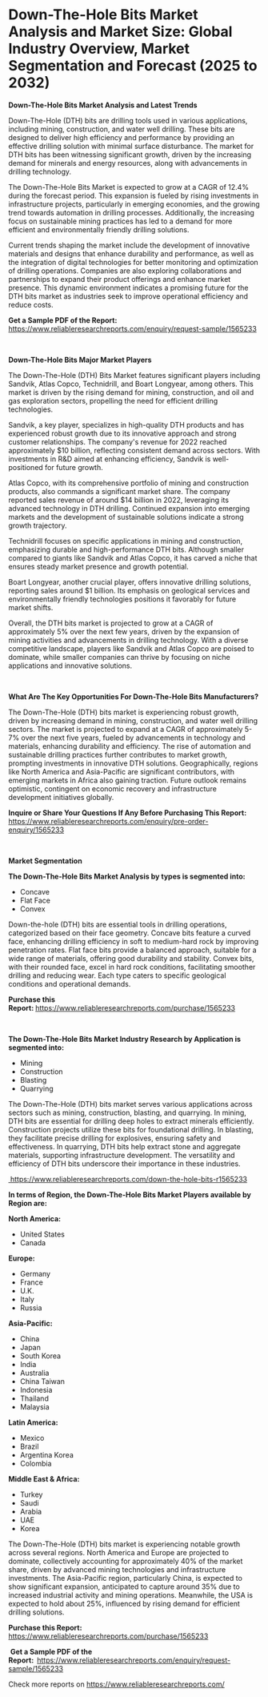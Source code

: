 <p><h1>Down-The-Hole Bits Market Analysis and Market Size: Global Industry Overview, Market Segmentation and Forecast (2025 to 2032)</h1></p><p><strong>Down-The-Hole Bits Market Analysis and Latest Trends</strong></p>
<p><p>Down-The-Hole (DTH) bits are drilling tools used in various applications, including mining, construction, and water well drilling. These bits are designed to deliver high efficiency and performance by providing an effective drilling solution with minimal surface disturbance. The market for DTH bits has been witnessing significant growth, driven by the increasing demand for minerals and energy resources, along with advancements in drilling technology.</p><p>The Down-The-Hole Bits Market is expected to grow at a CAGR of 12.4% during the forecast period. This expansion is fueled by rising investments in infrastructure projects, particularly in emerging economies, and the growing trend towards automation in drilling processes. Additionally, the increasing focus on sustainable mining practices has led to a demand for more efficient and environmentally friendly drilling solutions.</p><p>Current trends shaping the market include the development of innovative materials and designs that enhance durability and performance, as well as the integration of digital technologies for better monitoring and optimization of drilling operations. Companies are also exploring collaborations and partnerships to expand their product offerings and enhance market presence. This dynamic environment indicates a promising future for the DTH bits market as industries seek to improve operational efficiency and reduce costs.</p></p>
<p><strong>Get a Sample PDF of the Report:&nbsp;</strong> <a href="https://www.reliableresearchreports.com/enquiry/request-sample/1565233?utm_campaign=3210&utm_medium=2&utm_source=Github&utm_content=ia&utm_term=11042025&utm_id=down-the-hole-bits">https://www.reliableresearchreports.com/enquiry/request-sample/1565233</a></p>
<p>&nbsp;</p>
<p><strong>Down-The-Hole Bits Major Market Players</strong></p>
<p><p>The Down-The-Hole (DTH) Bits Market features significant players including Sandvik, Atlas Copco, Technidrill, and Boart Longyear, among others. This market is driven by the rising demand for mining, construction, and oil and gas exploration sectors, propelling the need for efficient drilling technologies.</p><p>Sandvik, a key player, specializes in high-quality DTH products and has experienced robust growth due to its innovative approach and strong customer relationships. The company's revenue for 2022 reached approximately $10 billion, reflecting consistent demand across sectors. With investments in R&D aimed at enhancing efficiency, Sandvik is well-positioned for future growth.</p><p>Atlas Copco, with its comprehensive portfolio of mining and construction products, also commands a significant market share. The company reported sales revenue of around $14 billion in 2022, leveraging its advanced technology in DTH drilling. Continued expansion into emerging markets and the development of sustainable solutions indicate a strong growth trajectory.</p><p>Technidrill focuses on specific applications in mining and construction, emphasizing durable and high-performance DTH bits. Although smaller compared to giants like Sandvik and Atlas Copco, it has carved a niche that ensures steady market presence and growth potential.</p><p>Boart Longyear, another crucial player, offers innovative drilling solutions, reporting sales around $1 billion. Its emphasis on geological services and environmentally friendly technologies positions it favorably for future market shifts.</p><p>Overall, the DTH bits market is projected to grow at a CAGR of approximately 5% over the next few years, driven by the expansion of mining activities and advancements in drilling technology. With a diverse competitive landscape, players like Sandvik and Atlas Copco are poised to dominate, while smaller companies can thrive by focusing on niche applications and innovative solutions.</p></p>
<p>&nbsp;</p>
<p><strong>What Are The Key Opportunities For Down-The-Hole Bits Manufacturers?</strong></p>
<p><p>The Down-The-Hole (DTH) bits market is experiencing robust growth, driven by increasing demand in mining, construction, and water well drilling sectors. The market is projected to expand at a CAGR of approximately 5-7% over the next five years, fueled by advancements in technology and materials, enhancing durability and efficiency. The rise of automation and sustainable drilling practices further contributes to market growth, prompting investments in innovative DTH solutions. Geographically, regions like North America and Asia-Pacific are significant contributors, with emerging markets in Africa also gaining traction. Future outlook remains optimistic, contingent on economic recovery and infrastructure development initiatives globally.</p></p>
<p><strong>Inquire or Share Your Questions If Any Before Purchasing This Report:</strong> <a href="https://www.reliableresearchreports.com/enquiry/pre-order-enquiry/1565233?utm_campaign=3210&utm_medium=2&utm_source=Github&utm_content=ia&utm_term=11042025&utm_id=down-the-hole-bits">https://www.reliableresearchreports.com/enquiry/pre-order-enquiry/1565233</a></p>
<p>&nbsp;</p>
<p><strong>Market Segmentation</strong></p>
<p><strong>The Down-The-Hole Bits Market Analysis by types is segmented into:</strong></p>
<p><ul><li>Concave</li><li>Flat Face</li><li>Convex</li></ul></p>
<p><p>Down-the-hole (DTH) bits are essential tools in drilling operations, categorized based on their face geometry. Concave bits feature a curved face, enhancing drilling efficiency in soft to medium-hard rock by improving penetration rates. Flat face bits provide a balanced approach, suitable for a wide range of materials, offering good durability and stability. Convex bits, with their rounded face, excel in hard rock conditions, facilitating smoother drilling and reducing wear. Each type caters to specific geological conditions and operational demands.</p></p>
<p><strong>Purchase this Report:&nbsp;</strong><a href="https://www.reliableresearchreports.com/purchase/1565233?utm_campaign=3210&utm_medium=2&utm_source=Github&utm_content=ia&utm_term=11042025&utm_id=down-the-hole-bits">https://www.reliableresearchreports.com/purchase/1565233</a></p>
<p>&nbsp;</p>
<p><strong>The Down-The-Hole Bits Market Industry Research by Application is segmented into:</strong></p>
<p><ul><li>Mining</li><li>Construction</li><li>Blasting</li><li>Quarrying</li></ul></p>
<p><p>The Down-The-Hole (DTH) bits market serves various applications across sectors such as mining, construction, blasting, and quarrying. In mining, DTH bits are essential for drilling deep holes to extract minerals efficiently. Construction projects utilize these bits for foundational drilling. In blasting, they facilitate precise drilling for explosives, ensuring safety and effectiveness. In quarrying, DTH bits help extract stone and aggregate materials, supporting infrastructure development. The versatility and efficiency of DTH bits underscore their importance in these industries.</p></p>
<p><a href="https://www.reliableresearchreports.com/down-the-hole-bits-r1565233?utm_campaign=3210&utm_medium=2&utm_source=Github&utm_content=ia&utm_term=11042025&utm_id=down-the-hole-bits">&nbsp;https://www.reliableresearchreports.com/down-the-hole-bits-r1565233</a></p>
<p><strong>In terms of Region, the Down-The-Hole Bits Market Players available by Region are:</strong></p>
<p>
    <p> <strong> North America: </strong>
        <ul>
            <li>United States</li>
            <li>Canada</li>
        </ul>
        </p> 
    <p> <strong> Europe: </strong>
        <ul>
            <li>Germany</li>
            <li>France</li>
            <li>U.K.</li>
            <li>Italy</li>
            <li>Russia</li>
        </ul>
        </p> 
    <p> <strong> Asia-Pacific: </strong>
        <ul>
            <li>China</li>
            <li>Japan</li>
            <li>South Korea</li>
            <li>India</li>
            <li>Australia</li>
            <li>China Taiwan</li>
            <li>Indonesia</li>
            <li>Thailand</li>
            <li>Malaysia</li>
        </ul>
        </p> 
    <p> <strong> Latin America: </strong>
        <ul>
            <li>Mexico</li>
            <li>Brazil</li>
            <li>Argentina Korea</li>
            <li>Colombia</li>
        </ul>
        </p> 
    <p> <strong> Middle East & Africa: </strong>
        <ul>
            <li>Turkey</li>
            <li>Saudi</li>
            <li>Arabia</li>
            <li>UAE</li>
            <li>Korea</li>
        </ul>
    </p>
    </p>
<p><p>The Down-The-Hole (DTH) bits market is experiencing notable growth across several regions. North America and Europe are projected to dominate, collectively accounting for approximately 40% of the market share, driven by advanced mining technologies and infrastructure investments. The Asia-Pacific region, particularly China, is expected to show significant expansion, anticipated to capture around 35% due to increased industrial activity and mining operations. Meanwhile, the USA is expected to hold about 25%, influenced by rising demand for efficient drilling solutions.</p></p>
<p><strong>Purchase this Report: </strong><a href="https://www.reliableresearchreports.com/purchase/1565233?utm_campaign=3210&utm_medium=2&utm_source=Github&utm_content=ia&utm_term=11042025&utm_id=down-the-hole-bits">https://www.reliableresearchreports.com/purchase/1565233</a></p>
<p>&nbsp;<strong>Get a Sample PDF of the Report:&nbsp;&nbsp;</strong><a href="https://www.reliableresearchreports.com/enquiry/request-sample/1565233?utm_campaign=3210&utm_medium=2&utm_source=Github&utm_content=ia&utm_term=11042025&utm_id=down-the-hole-bits">https://www.reliableresearchreports.com/enquiry/request-sample/1565233</a></p>
<p><strong></strong></p>
<p>Check more reports on <a href="https://www.reliableresearchreports.com/?utm_campaign=3210&utm_medium=2&utm_source=Github&utm_content=ia&utm_term=11042025&utm_id=down-the-hole-bits">https://www.reliableresearchreports.com/</a></p>